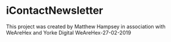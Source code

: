 # iContactNewsletter
This project was created by Matthew Hampsey in association with WeAreHex and Yorke Digital
WeAreHex-27-02-2019
